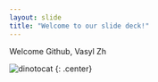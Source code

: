 ```yaml
---
layout: slide
title: "Welcome to our slide deck!"
---
```


Welcome Github, Vasyl Zh

![dinotocat](https://octodex.github.com/images/dinotocat.png)
{: .center}
